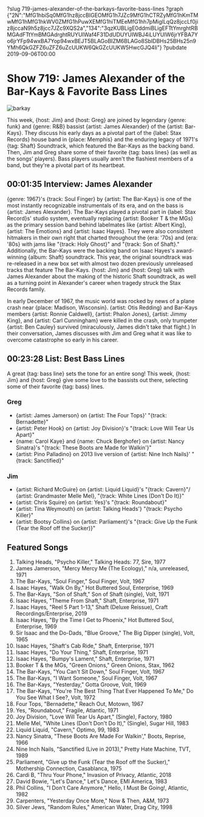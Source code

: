 ?slug 719-james-alexander-of-the-barkays-favorite-bass-lines
?graph {"2N":"MfG1hbiSq0MfG1hz8jccBIGEOMfG1h7JZc9MfG1hCTRZyMfG1hKmTMwMfG1hMfG1hkWV0ZMfG1hPuwXEMfG1hiTMEeMfG1hh7pMiglLqQz8jccLf0jiz8jccaN9h5z8jcc7JZc9XQS2a","134":"3qzKUBLigE0ddmiBLigEFTtYmrghtRBMGAdFTtYmBMGAdrghtRUYUIWaf4F31DdUDUYUIWBJ4iLUYUIW6jrYFBA7Yo6jrYFp94wxBA7Yop94wxBEJT5BLAGoBIZM6BLAGo8SbIDBHs25BHs25n9YMh6QkGZFZ6uZFZ6uZcUUKW6QkGZcUUKW5HwcGJQ4li"}
?pubdate 2019-09-06T00:00

# Show 719: James Alexander of the Bar-Kays & Favorite Bass Lines

![barkay](//static.soundopinions.org/images/2019/barkays.jpg)

This week, {host: Jim} and {host: Greg} are joined by legendary {genre: funk} and {genre: R&B} bassist {artist: James Alexander} of the {artist: Bar-Kays}. They discuss his early days as a pivotal part of the {label: Stax Records} house band in {place: Memphis} and the enduring legacy of 1971's {tag: Shaft} Soundtrack, which featured the Bar-Kays as the backing band. Then, Jim and Greg share some of their favorite {tag: bass lines} (as well as the songs' players). Bass players usually aren't the flashiest members of a band, but they're a pivotal part of its heartbeat.



## 00:01:35 Interview: James Alexander
{genre: 1967}'s {track: Soul Finger} by {artist: The Bar-Kays} is one of the most instantly recognizable instrumentals of its era, and on the bass is {artist: James Alexander}. The Bar-Kays played a pivotal part in {label: Stax Record}s' studio system, eventually replacing {artist: Booker T & the MGs} as the primary session band behind labelmates like {artist: Albert King}, {artist: The Emotions} and {artist: Isaac Hayes}. They were also consistent hitmakers in their own right that charted throughout the {era: '70s} and {era: '80s} with jams like "{track: Holy Ghost}" and "{track: Son of Shaft}." Additionally, the Bar-Kays were the backing band on Isaac Hayes's award-winning {album: Shaft} soundtrack. This year, the original soundtrack was re-released in a new box set with almost two dozen previously unreleased tracks that feature The Bar-Kays. {host: Jim} and {host: Greg} talk with James Alexander about the making of the historic Shaft soundtrack, as well as a turning point in Alexander's career when tragedy struck the Stax Records family. 

In early December of 1967, the music world was rocked by news of a plane crash near {place: Madison, Wisconsin}. {artist: Otis Redding} and Bar-Kays members {artist: Ronnie Caldwell}, {artist: Phalon Jones}, {artist: Jimmy King}, and {artist: Carl Cunningham} were killed in the crash, only trumpeter {artist: Ben Cauley} survived (miraculously, James didn't take that flight.) In their conversation, James discusses with Jim and Greg what it was like to overcome catastrophe so early in his career. 


## 00:23:28 List: Best Bass Lines
A great {tag: bass line} sets the tone for an entire song! This week, {host: Jim} and {host: Greg} give some love to the bassists out there, selecting some of their favorite {tag: bass} lines.


### Greg
- {artist: James Jamerson} on {artist: The Four Tops}' "{track: Bernadette}"
- {artist: Peter Hook} on {artist: Joy Division}'s "{track: Love Will Tear Us Apart}"
- {name: Carol Kaye} and {name: Chuck Berghofer} on {artist: Nancy Sinatra}'s "{track: These Boots are Made for Walkin'}"
- {artist: Pino Palladino} on 2013 live version of {artist: Nine Inch Nails}' "{track: Sanctified}" 

### Jim
- {artist: Richard McGuire} on {artist: Liquid Liquid}'s "{track: Cavern}"/ {artist: Grandmaster Melle Mel}, "{track: White Lines (Don't Do It)}"
- {artist: Chris Squire} on {artist: Yes}'s "{track: Roundabout}"
- {artist: Tina Weymouth} on {artist: Talking Heads'} "{track: Psycho Killer}"
- {artist: Bootsy Collins} on {artist: Parliament}'s "{track: Give Up the Funk (Tear the Roof off the Sucker)}"



## Featured Songs

1. Talking Heads, "Psycho Killer," Talking Heads: 77, Sire, 1977
1. James Jamerson, "Mercy Mercy Me (The Ecology)," n/a, unreleased, 1971
1. The Bar-Kays, "Soul Finger," Soul Finger, Volt, 1967
1. Isaac Hayes, "Walk On By," Hot Buttered Soul, Enterprise, 1969
1. The Bar-Kays, "Son of Shaft," Son of Shaft (single), Volt, 1971
1. Isaac Hayes, "Theme From Shaft," Shaft, Enterprise, 1971
1. Isaac Hayes, "Reel 5 Part 1-13," Shaft (Deluxe Reissue), Craft Recordings/Enterprise, 2019
1. Isaac Hayes, "By the Time I Get to Phoenix," Hot Buttered Soul, Enterprise, 1969
1. Sir Isaac and the Do-Dads, "Blue Groove," The Big Dipper (single), Volt, 1965
1. Isaac Hayes, "Shaft's Cab Ride," Shaft, Enterprise, 1971
1. Isaac Hayes, "Do Your Thing," Shaft, Enterprise, 1971
1. Isaac Hayes, "Bumpy's Lament," Shaft, Enterprise, 1971
1. Booker T & the MGs, "Green Onions," Green Onions, Stax, 1962
1. The Bar-Kays, "You Can't Sit Down," Soul Finger, Volt, 1967
1. The Bar-Kays, "I Want Someone," Soul Finger, Volt, 1967
1. The Bar-Kays, "Yesterday," Gotta Groove, Volt, 1969
1. The Bar-Kays, "You're The Best Thing That Ever Happened To Me," Do You See What I See?, Volt, 1972
1. Four Tops, "Bernadette," Reach Out, Motown, 1967
1. Yes, "Roundabout," Fragile, Atlantic, 1971
1. Joy Division, "Love Will Tear Us Apart," (Single), Factory, 1980
1. Melle Mel, "White Lines (Don't Don't Do It)," (Single), Sugar Hill, 1983
1. Liquid Liquid, "Cavern," Optimo, 99, 1983
1. Nancy Sinatra, "These Boots Are Made For Walkin'," Boots, Reprise, 1966
1. Nine Inch Nails, "Sanctified (Live in 2013)," Pretty Hate Machine, TVT, 1989
1. Parliament, "Give up the Funk (Tear the Roof off the Sucker)," Mothership Connection, Casablanca, 1975
1. Cardi B, "Thru Your Phone," Invasion of Privacy, Atlantic, 2018
1. David Bowie, "Let's Dance," Let's Dance, EMI America, 1983
1. Phil Collins, "I Don't Care Anymore," Hello, I Must Be Going!, Atlantic, 1982
1. Carpenters, "Yesterday Once More," Now & Then, A&M, 1973
1. Silver Jews, "Random Rules," American Water, Drag City, 1998